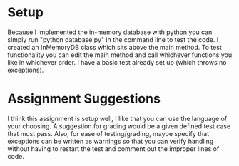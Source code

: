 # Setup
Because I implemented the in-memory database with python you can simply run "python database.py" in the command line to test the code. I created an InMemoryDB class which sits above the main method.
To test functionality you can edit the main method and call whichever functions you like in whichever order. I have a basic test already set up (which throws no exceptions).

# Assignment Suggestions
I think this assignment is setup well, I like that you can use the language of your choosing. A suggestion for grading would be a given defined test case that must pass. Also, for ease of testing/grading,
maybe specify that exceptions can be written as warnings so that you can verify handling without having to restart the test and comment out the improper lines of code.
